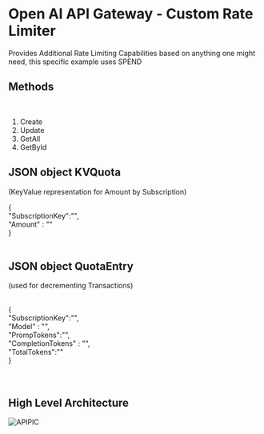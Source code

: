 # Open AI API Gateway - Custom Rate Limiter

Provides Additional Rate Limiting Capabilities based on anything one might need, this specific example uses SPEND
<br/>
## Methods
<br/>

1) Create
2) Update
3) GetAll
4) GetById

   
## JSON object KVQuota 
(KeyValue representation for Amount by Subscription)

{ <br/>
"SubscriptionKey":"",<br/>
"Amount" : ""<br/>
}<br/>
<br/>

## JSON object QuotaEntry
(used for decrementing Transactions)

<br/>
{<br/>
"SubscriptionKey":"",<br/>
"Model" : "",<br/>
"PrompTokens":"",<br/>
"CompletionTokens" : "",<br/>
"TotalTokens":""<br/>
}<br/>
<br/>
<br/>


## High Level Architecture




![APIPIC](https://github.com/ThePreston/Custom-Rate-Limiter-API/assets/84995595/832ce32e-1b4c-45f5-b4e7-ab0964f3de68)
